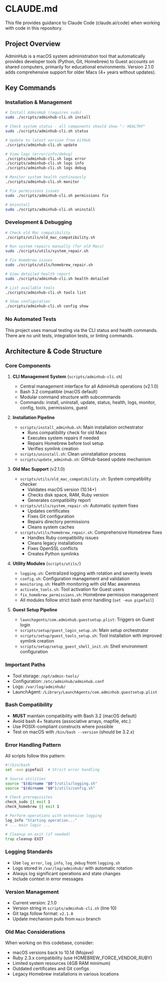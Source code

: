 # CLAUDE.md

This file provides guidance to Claude Code (claude.ai/code) when working with code in this repository.

## Project Overview

AdminHub is a macOS system administration tool that automatically provides developer tools (Python, Git, Homebrew) to Guest accounts on shared computers, primarily for educational environments. Version 2.1.0 adds comprehensive support for older Macs (4+ years without updates).

## Key Commands

### Installation & Management
```bash
# Install AdminHub (requires sudo)
sudo ./scripts/adminhub-cli.sh install

# Check system status - all components should show "✅ HEALTHY"
sudo ./scripts/adminhub-cli.sh status

# Update to latest version from GitHub
./scripts/adminhub-cli.sh update

# View logs (error/info/debug)
./scripts/adminhub-cli.sh logs error
./scripts/adminhub-cli.sh logs info
./scripts/adminhub-cli.sh logs debug

# Monitor system health continuously
./scripts/adminhub-cli.sh monitor

# Fix permissions issues
sudo ./scripts/adminhub-cli.sh permissions fix

# Uninstall
sudo ./scripts/adminhub-cli.sh uninstall
```

### Development & Debugging
```bash
# Check old Mac compatibility
./scripts/utils/old_mac_compatibility.sh

# Run system repairs manually (for old Macs)
sudo ./scripts/utils/system_repair.sh

# Fix Homebrew issues
sudo ./scripts/utils/homebrew_repair.sh

# View detailed health report
sudo ./scripts/adminhub-cli.sh health detailed

# List available tools
./scripts/adminhub-cli.sh tools list

# Show configuration
./scripts/adminhub-cli.sh config show
```

### No Automated Tests
This project uses manual testing via the CLI status and health commands. There are no unit tests, integration tests, or linting commands.

## Architecture & Code Structure

### Core Components

1. **CLI Management System** (`scripts/adminhub-cli.sh`)
   - Central management interface for all AdminHub operations (v2.1.0)
   - Bash 3.2 compatible (macOS default)
   - Modular command structure with subcommands
   - Commands: install, uninstall, update, status, health, logs, monitor, config, tools, permissions, guest

2. **Installation Pipeline**
   - `scripts/install_adminhub.sh`: Main installation orchestrator
     - Runs compatibility check for old Macs
     - Executes system repairs if needed
     - Repairs Homebrew before tool setup
     - Verifies symlink creation
   - `scripts/uninstall.sh`: Clean uninstallation process
   - `scripts/update_adminhub.sh`: GitHub-based update mechanism

3. **Old Mac Support** (v2.1.0)
   - `scripts/utils/old_mac_compatibility.sh`: System compatibility checker
     - Validates macOS version (10.14+)
     - Checks disk space, RAM, Ruby version
     - Generates compatibility report
   - `scripts/utils/system_repair.sh`: Automatic system fixes
     - Updates certificates
     - Fixes Git configuration
     - Repairs directory permissions
     - Cleans system caches
   - `scripts/utils/homebrew_repair.sh`: Comprehensive Homebrew fixes
     - Handles Ruby compatibility issues
     - Cleans legacy installations
     - Fixes OpenSSL conflicts
     - Creates Python symlinks

4. **Utility Modules** (`scripts/utils/`)
   - `logging.sh`: Centralized logging with rotation and severity levels
   - `config.sh`: Configuration management and validation
   - `monitoring.sh`: Health monitoring with old Mac awareness
   - `activate_tools.sh`: Tool activation for Guest users
   - `fix_homebrew_permissions.sh`: Homebrew permission management
   - All modules follow strict bash error handling (`set -euo pipefail`)

5. **Guest Setup Pipeline**
   - `launchagents/com.adminhub.guestsetup.plist`: Triggers on Guest login
   - `scripts/setup/guest_login_setup.sh`: Main setup orchestrator
   - `scripts/setup/guest_tools_setup.sh`: Tool installation with improved symlink creation
   - `scripts/setup/setup_guest_shell_init.sh`: Shell environment configuration

### Important Paths
- Tool storage: `/opt/admin-tools/`
- Configuration: `/etc/adminhub/adminhub.conf`
- Logs: `/var/log/adminhub/`
- LaunchAgent: `/Library/LaunchAgents/com.adminhub.guestsetup.plist`

### Bash Compatibility
- **MUST** maintain compatibility with Bash 3.2 (macOS default)
- Avoid bash 4+ features (associative arrays, mapfile, etc.)
- Use POSIX-compliant constructs where possible
- Test on macOS with `/bin/bash --version` (should be 3.2.x)

### Error Handling Pattern
All scripts follow this pattern:
```bash
#!/bin/bash
set -euo pipefail  # Strict error handling

# Source utilities
source "$(dirname "$0")/utils/logging.sh"
source "$(dirname "$0")/utils/config.sh"

# Check prerequisites
check_sudo || exit 1
check_homebrew || exit 1

# Perform operations with extensive logging
log_info "Starting operation..."
# ... main logic ...

# Cleanup on exit (if needed)
trap cleanup EXIT
```

### Logging Standards
- Use `log_error`, `log_info`, `log_debug` from `logging.sh`
- Logs stored in `/var/log/adminhub/` with automatic rotation
- Always log significant operations and state changes
- Include context in error messages

### Version Management
- Current version: 2.1.0
- Version string in `scripts/adminhub-cli.sh` (line 10)
- Git tags follow format: `v2.1.0`
- Update mechanism pulls from `main` branch

### Old Mac Considerations
When working on this codebase, consider:
- macOS versions back to 10.14 (Mojave)
- Ruby 2.3.x compatibility (use HOMEBREW_FORCE_VENDOR_RUBY)
- Limited system resources (4GB RAM minimum)
- Outdated certificates and Git configs
- Legacy Homebrew installations in various locations